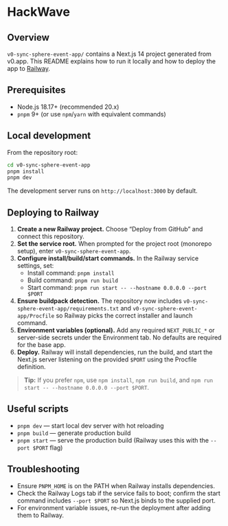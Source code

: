 # HackWave

## Overview

`v0-sync-sphere-event-app/` contains a Next.js 14 project generated from v0.app. This README explains how to run it locally and how to deploy the app to [Railway](https://railway.app).

## Prerequisites

- Node.js 18.17+ (recommended 20.x)
- `pnpm` 9+ (or use `npm`/`yarn` with equivalent commands)

## Local development

From the repository root:

```bash
cd v0-sync-sphere-event-app
pnpm install
pnpm dev
```

The development server runs on `http://localhost:3000` by default.

## Deploying to Railway

1. **Create a new Railway project.** Choose “Deploy from GitHub” and connect this repository.
2. **Set the service root.** When prompted for the project root (monorepo setup), enter `v0-sync-sphere-event-app`.
3. **Configure install/build/start commands.** In the Railway service settings, set:
   - Install command: `pnpm install`
   - Build command: `pnpm run build`
   - Start command: `pnpm run start -- --hostname 0.0.0.0 --port $PORT`
4. **Ensure buildpack detection.** The repository now includes `v0-sync-sphere-event-app/requirements.txt` and `v0-sync-sphere-event-app/Procfile` so Railway picks the correct installer and launch command.
5. **Environment variables (optional).** Add any required `NEXT_PUBLIC_*` or server-side secrets under the Environment tab. No defaults are required for the base app.
6. **Deploy.** Railway will install dependencies, run the build, and start the Next.js server listening on the provided `$PORT` using the Procfile definition.

> **Tip:** If you prefer `npm`, use `npm install`, `npm run build`, and `npm run start -- --hostname 0.0.0.0 --port $PORT`.

## Useful scripts

- `pnpm dev` — start local dev server with hot reloading
- `pnpm build` — generate production build
- `pnpm start` — serve the production build (Railway uses this with the `--port $PORT` flag)

## Troubleshooting

- Ensure `PNPM_HOME` is on the PATH when Railway installs dependencies.
- Check the Railway Logs tab if the service fails to boot; confirm the start command includes `--port $PORT` so Next.js binds to the supplied port.
- For environment variable issues, re-run the deployment after adding them to Railway.
